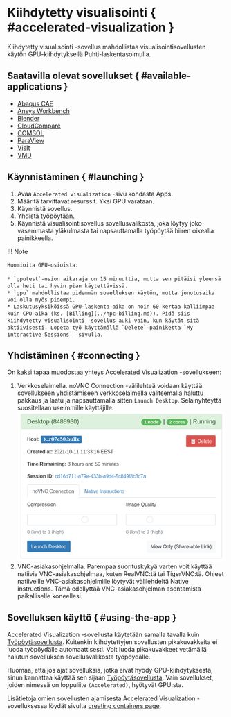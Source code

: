 # Kiihdytetty visualisointi { #accelerated-visualization }
Kiihdytetty visualisointi -sovellus mahdollistaa visualisointisovellusten käytön GPU-kiihdytyksellä Puhti-laskentasolmulla.

## Saatavilla olevat sovellukset { #available-applications }
* [Abaqus CAE](../../apps/abaqus.md)
* [Ansys Workbench](../../apps/ansys.md)
* [Blender](../../apps/blender.md)
* [CloudCompare](../../apps/cloudcompare.md)
* [COMSOL](../../apps/comsol.md)
* [ParaView](../../apps/paraview.md)
* [VisIt](../../apps/visit.md)
* [VMD](../../apps/vmd.md)

## Käynnistäminen { #launching }
1. Avaa `Accelerated visualization` -sivu kohdasta Apps.
2. Määritä tarvittavat resurssit. Yksi GPU varataan.
3. Käynnistä sovellus.
4. Yhdistä työpöytään.
4. Käynnistä visualisointisovellus sovellusvalikosta, joka löytyy joko vasemmasta yläkulmasta tai napsauttamalla työpöytää hiiren oikealla painikkeella.

!!! Note

    Huomioita GPU-osioista:
    
    * `gputest`-osion aikaraja on 15 minuuttia, mutta sen pitäisi yleensä olla heti tai hyvin pian käytettävissä.
    * `gpu` mahdollistaa pidemmän sovelluksen käytön, mutta jonotusaika voi olla myös pidempi.
    * Laskutusyksiköissä GPU-laskenta-aika on noin 60 kertaa kalliimpaa kuin CPU-aika (ks. [Billing](../hpc-billing.md)). Pidä siis kiihdytetty visualisointi -sovellus auki vain, kun käytät sitä aktiivisesti. Lopeta työ käyttämällä `Delete`-painiketta `My interactive Sessions` -sivulla.

## Yhdistäminen { #connecting }
On kaksi tapaa muodostaa yhteys Accelerated Visualization -sovellukseen:

1. Verkkoselaimella.
noVNC Connection -välilehteä voidaan käyttää sovellukseen yhdistämiseen verkkoselaimella valitsemalla haluttu pakkaus ja laatu ja napsauttamalla sitten `Launch Desktop`.
Selainyhteyttä suositellaan useimmille käyttäjille.
![](../../img/ood-vnc-connect.png)
2. VNC-asiakasohjelmalla.
Parempaa suorituskykyä varten voit käyttää natiivia VNC-asiakasohjelmaa, kuten RealVNC:tä tai TigerVNC:tä.
Ohjeet natiiveille VNC-asiakasohjelmille löytyvät välilehdeltä Native instructions.
Tämä edellyttää VNC-asiakasohjelman asentamista paikalliselle koneellesi.

## Sovelluksen käyttö { #using-the-app }
Accelerated Visualization -sovellusta käytetään samalla tavalla kuin [Työpöytäsovellusta](desktop.md). Kuitenkin kiihdytettyjen sovellusten pikakuvakkeita ei luoda työpöydälle automaattisesti. Voit luoda pikakuvakkeet vetämällä halutun sovelluksen sovellusvalikosta työpöydälle.

Huomaa, että jos ajat sovelluksia, jotka eivät hyödy GPU-kiihdytyksestä, sinun kannattaa käyttää sen sijaan [Työpöytäsovellusta](desktop.md). Vain sovellukset, joiden nimessä on loppuliite `(Accelerated)`, hyötyvät GPU:sta.

Lisätietoja omien sovellusten ajamisesta Accelerated Visualization -sovelluksessa löydät sivulta [creating containers page](../containers/examples.md#example-accelerated-visualization-application).
